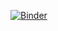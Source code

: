 [![Binder](https://mybinder.org/badge_logo.svg)](https://mybinder.org/v2/gh/lanyejingyu/jupter_test.git/HEAD)
